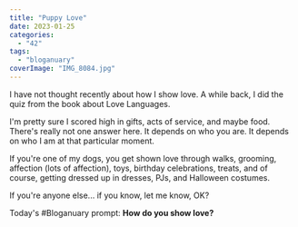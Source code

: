 ```yaml
---
title: "Puppy Love"
date: 2023-01-25
categories: 
  - "42"
tags: 
  - "bloganuary"
coverImage: "IMG_8084.jpg"
---
```


I have not thought recently about how I show love. A while back, I did the quiz from the book about Love Languages.

I'm pretty sure I scored high in gifts, acts of service, and maybe food. There's really not one answer here. It depends on who you are. It depends on who I am at that particular moment.

If you're one of my dogs, you get shown love through walks, grooming, affection (lots of affection), toys, birthday celebrations, treats, and of course, getting dressed up in dresses, PJs, and Halloween costumes.

If you're anyone else... if you know, let me know, OK?

Today's #Bloganuary prompt: **How do you show love?**
